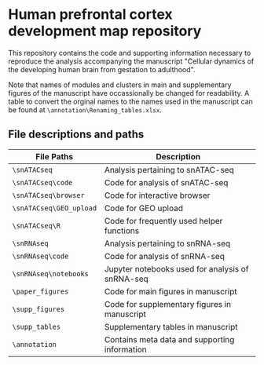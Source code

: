 # Human prefrontal cortex development map repository

This repository contains the code and supporting information necessary to 
reproduce the analysis accompanying the manuscript "Cellular dynamics of the 
developing human brain from gestation to adulthood". 

Note that names of modules and clusters in main and supplementary figures 
of the manuscript have occassionally be changed for readability. A table to 
convert the orginal names to the names used in the manuscript can be found
at `\annotation\Renaming_tables.xlsx`.

## File descriptions and paths

| File Paths | Description |
| ----------- | ----------- |
| `\snATACseq`  | Analysis pertaining to snATAC-seq |
| `\snATACseq\code`  | Code for analysis of snATAC-seq |
| `\snATACseq\browser`  | Code for interactive browser |
| `\snATACseq\GEO_upload`  | Code for GEO upload |
| `\snATACseq\R`  | Code for frequently used helper functions |
| `\snRNAseq`  | Analysis pertaining to snRNA-seq |
| `\snRNAseq\code`  | Code for analysis of snRNA-seq |
| `\snRNAseq\notebooks`  | Jupyter notebooks used for analysis of snRNA-seq |
| `\paper_figures`  | Code for main figures in manuscript |
| `\supp_figures`  | Code for supplementary figures in manuscript |
| `\supp_tables`  | Supplementary tables in manuscript |
| `\annotation`  | Contains meta data and supporting information |



